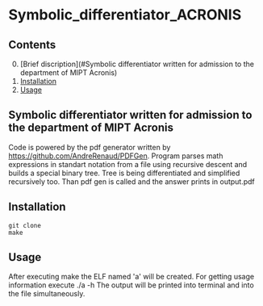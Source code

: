 # Symbolic_differentiator_ACRONIS
## Contents
0. [Brief discription](#Symbolic differentiator written for admission to the department of MIPT Acronis)
1. [Installation](#Installation)
2. [Usage](#Usage)
## Symbolic differentiator written for admission to the department of MIPT Acronis
Code is powered by the pdf generator written by https://github.com/AndreRenaud/PDFGen. Program parses math expressions in standart notation from a file using recursive descent and builds a special binary tree. Tree is being differentiated and simplified recursively too. Than pdf gen is called and the answer prints in output.pdf
## Installation
    git clone
    make
## Usage
After executing make the ELF named 'a' will be created. For getting usage information execute 
    ./a -h
The output will be printed into terminal and into the file simultaneously.
